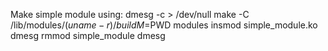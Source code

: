 Make simple module using:
dmesg -c > /dev/null
make -C /lib/modules/$(uname -r)/build M=$PWD modules
insmod simple_module.ko
dmesg
rmmod simple_module
dmesg
